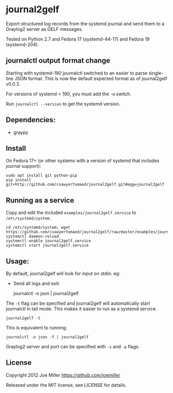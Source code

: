 journal2gelf
============

Export structured log records from the systemd journal and send them to a
Graylog2 server as GELF messages.

Tested on Python 2.7 and Fedora 17 (systemd-44-17) and Fedora 19 (systemd-204).

journalctl output format change
-------------------------------

Starting with systemd-190 journalctl switched to an easier to parse single-line
JSON format. This is now the default expected format as of journal2gelf v0.0.3.

For versions of systemd < 190, you must add the `-m` switch.

Run `journalctl --version` to get the systemd version.

Dependencies:
-------------

- graypy


Install
-------

On Fedora 17+ (or other systems with a version of systemd that includes journal
support):

```
sudo apt install git python-pip
pip install git+http://github.com/csawyerYumaed/journal2gelf.git#egg=journal2gelf
```

Running as a service
--------------------

Copy and edit the included `examples/journal2gelf.service` to
`/etc/systemd/system`.
```
cd /etc/systemd/system; wget https://github.com/csawyerYumaed/journal2gelf/raw/master/examples/journal2gelf.service
systemctl daemon-reload
systemctl enable journal2gelf.service
systemctl start journal2gelf.service
```
Usage:
------

By default, journal2gelf will look for input on stdin. eg:

- Send all logs and exit:

    journalctl -o json | journal2gelf

The `-t` flag can be specified and journal2gelf will automatically
start journalctl in tail mode. This makes it easier to run as a systemd service.

    journal2gelf -t

This is equivalent to running:

    journalctl -o json -f | journal2gelf

Graylog2 server and port can be specified with `-s` and `-p` flags.


License
-------
Copyright 2012 Joe Miller <https://github.com/joemiller>

Released under the MIT license, see LICENSE for details.
